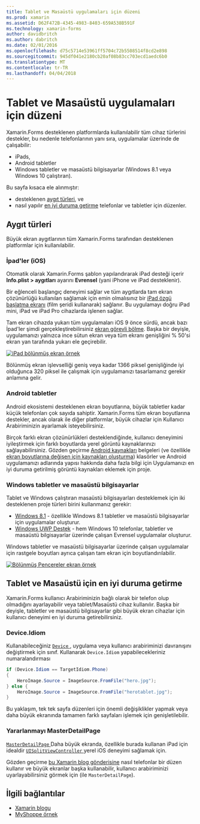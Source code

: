 ```yaml
---
title: Tablet ve Masaüstü uygulamaları için düzeni
ms.prod: xamarin
ms.assetid: D62F472B-4345-4983-8403-659A538B591F
ms.technology: xamarin-forms
author: davidbritch
ms.author: dabritch
ms.date: 02/01/2016
ms.openlocfilehash: d75c5714e53961ff5704c72b5508514f8cd2e898
ms.sourcegitcommit: 945df041e2180cb20af08b83cc703ecd1aedc6b0
ms.translationtype: MT
ms.contentlocale: tr-TR
ms.lasthandoff: 04/04/2018
---
```

# <a name="layout-for-tablet-and-desktop-apps"></a>Tablet ve Masaüstü uygulamaları için düzeni

Xamarin.Forms desteklenen platformlarda kullanılabilir tüm cihaz türlerini destekler, bu nedenle telefonlarının yanı sıra, uygulamalar üzerinde de çalışabilir:

* iPads,
* Android tabletler
* Windows tabletler ve masaüstü bilgisayarlar (Windows 8.1 veya Windows 10 çalıştıran).

Bu sayfa kısaca ele alınmıştır:

* desteklenen [aygıt türleri](#Device_Types), ve
* nasıl yapılır [en iyi duruma getirme](#optimize) telefonlar ve tabletler için düzenler.

<a name="Device_Types" />

## <a name="device-types"></a>Aygıt türleri

Büyük ekran aygıtlarının tüm Xamarin.Forms tarafından desteklenen platformlar için kullanılabilir.

### <a name="ipads-ios"></a>İpad'ler (iOS)

Otomatik olarak Xamarin.Forms şablon yapılandırarak iPad desteği içerir **Info.plist > aygıtları** ayarını **Evrensel** (yani iPhone ve iPad desteklenir).

Bir eğlenceli başlangıç deneyimi sağlar ve tüm aygıtlarda tam ekran çözünürlüğü kullanılan sağlamak için emin olmalısınız bir [iPad özgü başlatma ekranı](~/ios/app-fundamentals/images-icons/launch-screens.md) (film şeridi kullanarak) sağlanır. Bu uygulamayı doğru iPad mini, iPad ve iPad Pro cihazlarda işlenen sağlar.

Tam ekran cihazda yukarı tüm uygulamaları iOS 9 önce sürdü, ancak bazı İpad'ler şimdi gerçekleştirebilirsiniz [ekran görevli bölme](~/ios/platform/multitasking.md).
Başka bir deyişle, uygulamanızı yalnızca ince sütun ekran veya tüm ekranı genişliğini % 50'si ekran yan tarafında yukarı ele geçirebilir.

[![](tablet-images/ipad-sml.png "iPad bölünmüş ekran örnek")](tablet-images/ipad.png#lightbox "iPad bölünmüş ekran örnek")

Bölünmüş ekran işlevselliği geniş veya kadar 1366 piksel genişliğinde iyi olduğunca 320 piksel ile çalışmak için uygulamanızı tasarlamanız gerekir anlamına gelir.

### <a name="android-tablets"></a>Android tabletler

Android ekosistemi desteklenen ekran boyutlarına, büyük tabletler kadar küçük telefonları çok sayıda sahiptir. Xamarin.Forms tüm ekran boyutlarına destekler, ancak olarak ile diğer platformlar, büyük cihazlar için Kullanıcı Arabiriminizin ayarlamak isteyebilirsiniz.

Birçok farklı ekran çözünürlükleri desteklendiğinde, kullanıcı deneyimini iyileştirmek için farklı boyutlarda yerel görüntü kaynaklarınızı sağlayabilirsiniz.
Gözden geçirme [Android kaynakları](~/android/app-fundamentals/resources-in-android/index.md) belgeleri (ve özellikle [ekran boyutlarına değişen için kaynakları oluşturma](~/android/app-fundamentals/resources-in-android/resources-for-varying-screens.md)) klasörler ve Android uygulamanızı adlarında yapısı hakkında daha fazla bilgi için Uygulamanızı en iyi duruma getirilmiş görüntü kaynakları eklemek için proje.

### <a name="windows-tablets-and-desktops"></a>Windows tabletler ve masaüstü bilgisayarlar

Tablet ve Windows çalıştıran masaüstü bilgisayarları desteklemek için iki desteklenen proje türleri birini kullanmanız gerekir:

* [Windows 8.1](~/xamarin-forms/platform/windows/installation/tablet.md) -
  özellikle Windows 8.1 tabletler ve masaüstü bilgisayarlar için uygulamalar oluşturur.
* [Windows UWP Destek](~/xamarin-forms/platform/windows/installation/universal.md) -
  hem Windows 10 telefonlar, tabletler ve masaüstü bilgisayarlar üzerinde çalışan Evrensel uygulamalar oluşturur.

Windows tabletler ve masaüstü bilgisayarlar üzerinde çalışan uygulamalar için rastgele boyutları ayrıca çalışan tam ekran için boyutlandırılabilir.

[![](tablet-images/splitscreen-sml.png "Bölünmüş Pencereler ekran örnek")](tablet-images/splitscreen.png#lightbox "ekran örnek Bölünmüş Pencereler")


<a name="optimize" />

## <a name="optimizing-for-tablet-and-desktop"></a>Tablet ve Masaüstü için en iyi duruma getirme

Xamarin.Forms kullanıcı Arabiriminizin bağlı olarak bir telefon olup olmadığını ayarlayabilir veya tablet/Masaüstü cihaz kullanılır. Başka bir deyişle, tabletler ve masaüstü bilgisayarlar gibi büyük ekran cihazlar için kullanıcı deneyimi en iyi duruma getirebilirsiniz.


### <a name="deviceidiom"></a>Device.Idiom

Kullanabileceğiniz [ `Device` ](~/xamarin-forms/platform/device.md) , uygulama veya kullanıcı arabiriminizi davranışını değiştirmek için sınıf. Kullanarak `Device.Idiom` yapabilecekleriniz numaralandırması

```csharp
if (Device.Idiom == TargetIdiom.Phone)
{
    HeroImage.Source = ImageSource.FromFile("hero.jpg");
} else {
    HeroImage.Source = ImageSource.FromFile("herotablet.jpg");
}
```

Bu yaklaşım, tek tek sayfa düzenleri için önemli değişiklikler yapmak veya daha büyük ekranında tamamen farklı sayfaları işlemek için genişletilebilir.

### <a name="leveraging-masterdetailpage"></a>Yararlanmayı MasterDetailPage

[ `MasterDetailPage` ](https://developer.xamarin.com/api/type/Xamarin.Forms.MasterDetailPage/) Daha büyük ekranda, özellikle burada kullanan iPad için idealdir [ `UISplitViewController` ](https://developer.xamarin.com/api/type/UIKit.UISplitViewController/) yerel iOS deneyimi sağlamak için.

Gözden geçirme [bu Xamarin blog gönderisine](https://blog.xamarin.com/bringing-xamarin-forms-apps-to-tablets/) nasıl telefonlar bir düzen kullanır ve büyük ekranlar başka kullanabilir, kullanıcı arabiriminizi uyarlayabilirsiniz görmek için (ile `MasterDetailPage`).



## <a name="related-links"></a>İlgili bağlantılar

- [Xamarin blogu](https://blog.xamarin.com/bringing-xamarin-forms-apps-to-tablets/)
- [MyShoppe örnek](https://github.com/jamesmontemagno/myshoppe)
